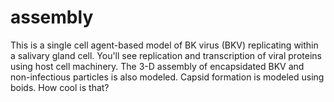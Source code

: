 assembly
========

This is a single cell agent-based model of BK virus (BKV) replicating within a salivary gland cell.
You'll see replication and transcription of viral proteins using host cell machinery.  The 3-D 
assembly of encapsidated BKV and non-infectious particles is also modeled. 
Capsid formation is modeled using boids.  How cool is that?
